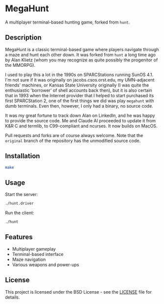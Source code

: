# MegaHunt

A multiplayer terminal-based hunting game, forked from `hunt`.

## Description

MegaHunt is a classic terminal-based game where players navigate through a maze and hunt each other down. It was forked from `hunt` a long time ago by Alan Klietz (whom you may recognize as quite possibly the progenitor of the MMORPG).

I used to play this a lot in the 1990s on SPARCStations running SunOS 4.1. I'm not sure if it was originally on jacobs.csos.orst.edu, my UMN-adjacent friends' machines, or Kansas State University originally (I was quite the enthusiastic 'borrower' of shell accounts back then), but it is also certain that in 1993 when the Internet provider that I helped to start purchased its first SPARCStation 2, one of the first things we did was play `megahunt` with dumb terminals. Even then, however, I only had a binary, no source code.

It was my great fortune to track down Alan on LinkedIn, and he was happy to provide the source code. Me and Claude AI proceeded to update it from K&R C and termlib, to C99-compliant and ncurses. It now builds on MacOS.

Pull requests and forks are of course always welcome. Note that the `original` branch of the repository has the unmodified source code.

## Installation

```bash
make
```

## Usage

Start the server:
```bash
./hunt.driver
```

Run the client:
```bash
./hunt
```
## Features

- Multiplayer gameplay
- Terminal-based interface
- Maze navigation
- Various weapons and power-ups

## License

This project is licensed under the BSD License - see the [LICENSE](LICENSE) file for details.
